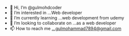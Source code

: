 - 👋 Hi, I’m @gulmohdcoder
- 👀 I’m interested in ...Web developer
- 🌱 I’m currently learning ...web development from udemy
- 💞️ I’m looking to collaborate on ...as a web developer
- 📫 How to reach me ...gulmohammad7894@gmail.com

<!---
gulmohdcoder/gulmohdcoder is a ✨ special ✨ repository because its `README.md` (this file) appears on your GitHub profile.
You can click the Preview link to take a look at your changes.
--->
